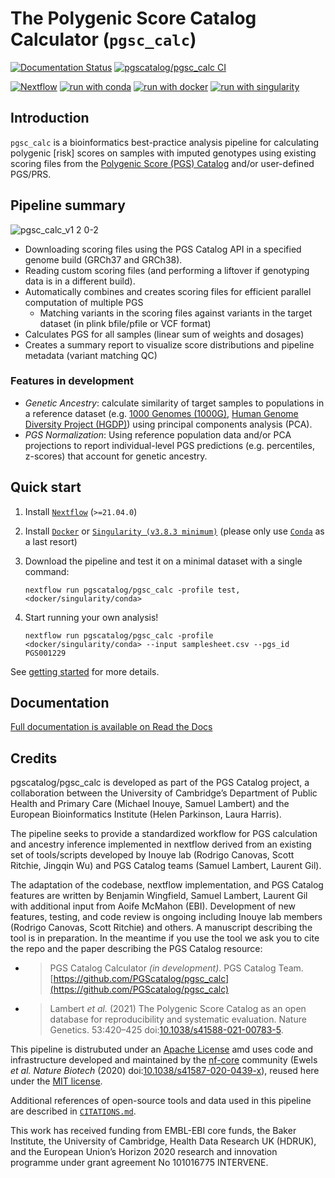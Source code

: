 # The Polygenic Score Catalog Calculator (`pgsc_calc`)

[![Documentation Status](https://readthedocs.org/projects/pgsc-calc/badge/?version=latest)](https://pgsc-calc.readthedocs.io/en/latest/?badge=latest)
[![pgscatalog/pgsc_calc CI](https://github.com/PGScatalog/pgsc_calc/actions/workflows/ci.yml/badge.svg)](https://github.com/PGScatalog/pgsc_calc/actions/workflows/ci.yml)

[![Nextflow](https://img.shields.io/badge/nextflow%20DSL2-%E2%89%A521.04.0-23aa62.svg?labelColor=000000)](https://www.nextflow.io/)
[![run with conda](http://img.shields.io/badge/run%20with-conda-3EB049?labelColor=000000&logo=anaconda)](https://docs.conda.io/en/latest/)
[![run with docker](https://img.shields.io/badge/run%20with-docker-0db7ed?labelColor=000000&logo=docker)](https://www.docker.com/)
[![run with singularity](https://img.shields.io/badge/run%20with-singularity-1d355c.svg?labelColor=000000)](https://sylabs.io/docs/)

## Introduction

`pgsc_calc` is a bioinformatics best-practice analysis pipeline for calculating
polygenic [risk] scores on samples with imputed genotypes using existing scoring
files from the [Polygenic Score (PGS) Catalog](https://www.pgscatalog.org/)
and/or user-defined PGS/PRS.

## Pipeline summary

![pgsc_calc_v1 2 0-2](https://user-images.githubusercontent.com/11425618/194911285-916dc2dd-deb7-48a4-87ce-1c5f472a5c22.png)

* Downloading scoring files using the PGS Catalog API in a specified genome build (GRCh37 and GRCh38).
* Reading custom scoring files (and performing a liftover if genotyping data is in a different build).
* Automatically combines and creates scoring files for efficient parallel computation of multiple PGS
    - Matching variants in the scoring files against variants in the target dataset (in plink bfile/pfile or VCF format)
* Calculates PGS for all samples (linear sum of weights and dosages)
* Creates a summary report to visualize score distributions and pipeline metadata (variant matching QC)

### Features in development

- *Genetic Ancestry*: calculate similarity of target samples to populations in a
  reference dataset (e.g. [1000 Genomes (1000G)](http://www.nature.com/nature/journal/v526/n7571/full/nature15393.html), 
  [Human Genome Diversity Project (HGDP)](https://www.ncbi.nlm.nih.gov/pmc/articles/PMC7115999/)) using principal components analysis (PCA).
- *PGS Normalization*: Using reference population data and/or PCA projections to report
  individual-level PGS predictions (e.g. percentiles, z-scores) that account for genetic ancestry.

## Quick start

1. Install
[`Nextflow`](https://www.nextflow.io/docs/latest/getstarted.html#installation)
(`>=21.04.0`)

2. Install [`Docker`](https://docs.docker.com/engine/installation/) or
[`Singularity (v3.8.3 minimum)`](https://www.sylabs.io/guides/3.0/user-guide/)
(please only use [`Conda`](https://conda.io/miniconda.html) as a last resort)

3. Download the pipeline and test it on a minimal dataset with a single command:

    ```console
    nextflow run pgscatalog/pgsc_calc -profile test,<docker/singularity/conda>
    ```

4. Start running your own analysis!

    ```console
    nextflow run pgscatalog/pgsc_calc -profile <docker/singularity/conda> --input samplesheet.csv --pgs_id PGS001229
    ```

See [getting
started](https://pgsc-calc.readthedocs.io/en/latest/getting-started.html) for more
details.

## Documentation

[Full documentation is available on Read the Docs](https://pgsc-calc.readthedocs.io/)

## Credits

pgscatalog/pgsc_calc is developed as part of the PGS Catalog project, a
collaboration between the University of Cambridge’s Department of Public Health
and Primary Care (Michael Inouye, Samuel Lambert) and the European
Bioinformatics Institute (Helen Parkinson, Laura Harris).

The pipeline seeks to provide a standardized workflow for PGS calculation and
ancestry inference implemented in nextflow derived from an existing set of
tools/scripts developed by Inouye lab (Rodrigo Canovas, Scott Ritchie, Jingqin
Wu) and PGS Catalog teams (Samuel Lambert, Laurent Gil).

The adaptation of the codebase, nextflow implementation, and PGS Catalog features
are written by Benjamin Wingfield, Samuel Lambert, Laurent Gil with additional input
from Aoife McMahon (EBI). Development of new features, testing, and code review
is ongoing including Inouye lab members (Rodrigo Canovas, Scott Ritchie) and others. A
manuscript describing the tool is in preparation. In the meantime if you use the
tool we ask you to cite the repo and the paper describing the PGS Catalog
resource:

- >PGS Catalog Calculator _(in development)_. PGS Catalog
  Team. [https://github.com/PGScatalog/pgsc_calc](https://github.com/PGScatalog/pgsc_calc)
- >Lambert _et al._ (2021) The Polygenic Score Catalog as an open database for
reproducibility and systematic evaluation.  Nature Genetics. 53:420–425
doi:[10.1038/s41588-021-00783-5](https://doi.org/10.1038/s41588-021-00783-5).

This pipeline is distrubuted under an [Apache License](LICENSE) amd uses code and 
infrastructure developed and maintained by the [nf-core](https://nf-co.re) community 
(Ewels *et al. Nature Biotech* (2020) doi:[10.1038/s41587-020-0439-x](https://doi.org/10.1038/s41587-020-0439-x)), 
reused here under the [MIT license](https://github.com/nf-core/tools/blob/master/LICENSE).

Additional references of open-source tools and data used in this pipeline are described in
[`CITATIONS.md`](CITATIONS.md).

This work has received funding from EMBL-EBI core funds, the Baker Institute,
the University of Cambridge, Health Data Research UK (HDRUK), and the European
Union’s Horizon 2020 research and innovation programme under grant agreement No
101016775 INTERVENE.
